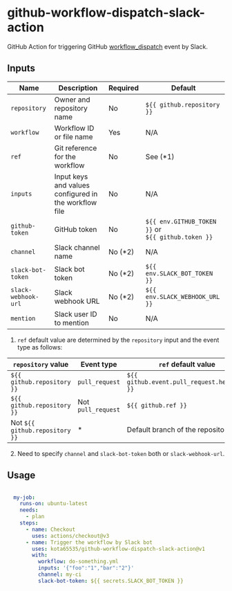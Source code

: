 # github-workflow-dispatch-slack-action

GitHub Action for triggering
GitHub [workflow_dispatch](https://docs.github.com/en/actions/using-workflows/events-that-trigger-workflows#workflow_dispatch)
event by Slack.

## Inputs

| Name                | Description                                           | Required | Default                                                 |
|---------------------|-------------------------------------------------------|----------|---------------------------------------------------------|
| `repository`        | Owner and repository name                             | No       | `${{ github.repository }}`                              |
| `workflow`          | Workflow ID or file name                              | Yes      | N/A                                                     |
| `ref`               | Git reference for the workflow                        | No       | See (*1)                                                |
| `inputs`            | Input keys and values configured in the workflow file | No       | N/A                                                     |
| `github-token`      | GitHub token                                          | No       | `${{ env.GITHUB_TOKEN }}` or<br/> `${{ github.token }}` | 
| `channel`           | Slack channel name                                    | No (*2)  | N/A                                                     | 
| `slack-bot-token`   | Slack bot token                                       | No (*2)  | `${{ env.SLACK_BOT_TOKEN }}`                            | 
| `slack-webhook-url` | Slack webhook URL                                     | No (*2)  | `${{ env.SLACK_WEBHOOK_URL }}`                          | 
| `mention`           | Slack user ID to mention                              | No       | N/A                                                     | 

1. `ref` default value are determined by the `repository` input and the event type as follows:

| `repository` value             | Event type         | `ref` default value                         |
|--------------------------------|--------------------|---------------------------------------------|
| `${{ github.repository }}`     | `pull_request`     | `${{ github.event.pull_request.head.ref }}` |
| `${{ github.repository }}`     | Not `pull_request` | `${{ github.ref }}`                         |
| Not `${{ github.repository }}` | *                  | Default branch of the repository            |

2. Need to specify `channel` and `slack-bot-token` both or `slack-webhook-url`.

## Usage

```yaml

  my-job:
    runs-on: ubuntu-latest
    needs:
      - plan
    steps:
      - name: Checkout
        uses: actions/checkout@v3
      - name: Trigger the workflow by Slack bot
        uses: kota65535/github-workflow-dispatch-slack-action@v1
        with:
          workflow: do-something.yml
          inputs: '{"foo":"1","bar":"2"}'
          channel: my-ci
          slack-bot-token: ${{ secrets.SLACK_BOT_TOKEN }}
```
